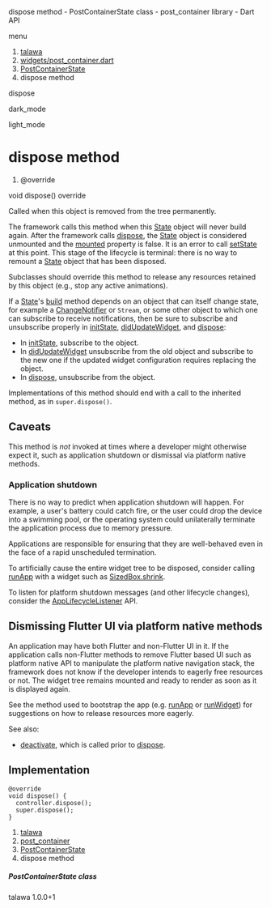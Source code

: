 




dispose method - PostContainerState class - post\_container library - Dart API







menu

1. [talawa](../../index.html)
2. [widgets/post\_container.dart](../../widgets_post_container/widgets_post_container-library.html)
3. [PostContainerState](../../widgets_post_container/PostContainerState-class.html)
4. dispose method

dispose


dark\_mode

light\_mode




# dispose method


1. @override

void
dispose()
override

Called when this object is removed from the tree permanently.

The framework calls this method when this [State](https://api.flutter.dev/flutter/widgets/State-class.html) object will never
build again. After the framework calls [dispose](../../widgets_post_container/PostContainerState/dispose.html), the [State](https://api.flutter.dev/flutter/widgets/State-class.html) object is
considered unmounted and the [mounted](https://api.flutter.dev/flutter/widgets/State/mounted.html) property is false. It is an error
to call [setState](https://api.flutter.dev/flutter/widgets/State/setState.html) at this point. This stage of the lifecycle is terminal:
there is no way to remount a [State](https://api.flutter.dev/flutter/widgets/State-class.html) object that has been disposed.

Subclasses should override this method to release any resources retained
by this object (e.g., stop any active animations).

If a [State](https://api.flutter.dev/flutter/widgets/State-class.html)'s [build](../../widgets_post_container/PostContainerState/build.html) method depends on an object that can itself
change state, for example a [ChangeNotifier](https://api.flutter.dev/flutter/foundation/ChangeNotifier-class.html) or `Stream`, or some
other object to which one can subscribe to receive notifications, then
be sure to subscribe and unsubscribe properly in [initState](../../widgets_post_container/PostContainerState/initState.html),
[didUpdateWidget](https://api.flutter.dev/flutter/widgets/State/didUpdateWidget.html), and [dispose](../../widgets_post_container/PostContainerState/dispose.html):

* In [initState](../../widgets_post_container/PostContainerState/initState.html), subscribe to the object.
* In [didUpdateWidget](https://api.flutter.dev/flutter/widgets/State/didUpdateWidget.html) unsubscribe from the old object and subscribe
  to the new one if the updated widget configuration requires
  replacing the object.
* In [dispose](../../widgets_post_container/PostContainerState/dispose.html), unsubscribe from the object.

Implementations of this method should end with a call to the inherited
method, as in `super.dispose()`.

## Caveats

This method is *not* invoked at times where a developer might otherwise
expect it, such as application shutdown or dismissal via platform
native methods.

### Application shutdown

There is no way to predict when application shutdown will happen. For
example, a user's battery could catch fire, or the user could drop the
device into a swimming pool, or the operating system could unilaterally
terminate the application process due to memory pressure.

Applications are responsible for ensuring that they are well-behaved
even in the face of a rapid unscheduled termination.

To artificially cause the entire widget tree to be disposed, consider
calling [runApp](https://api.flutter.dev/flutter/widgets/runApp.html) with a widget such as [SizedBox.shrink](https://api.flutter.dev/flutter/widgets/SizedBox/SizedBox.shrink.html).

To listen for platform shutdown messages (and other lifecycle changes),
consider the [AppLifecycleListener](https://api.flutter.dev/flutter/widgets/AppLifecycleListener-class.html) API.

## Dismissing Flutter UI via platform native methods

An application may have both Flutter and non-Flutter UI in it. If the
application calls non-Flutter methods to remove Flutter based UI such as
platform native API to manipulate the platform native navigation stack,
the framework does not know if the developer intends to eagerly free
resources or not. The widget tree remains mounted and ready to render
as soon as it is displayed again.

See the method used to bootstrap the app (e.g. [runApp](https://api.flutter.dev/flutter/widgets/runApp.html) or [runWidget](https://api.flutter.dev/flutter/widgets/runWidget.html))
for suggestions on how to release resources more eagerly.

See also:

* [deactivate](https://api.flutter.dev/flutter/widgets/State/deactivate.html), which is called prior to [dispose](../../widgets_post_container/PostContainerState/dispose.html).

## Implementation

```
@override
void dispose() {
  controller.dispose();
  super.dispose();
}
```

 


1. [talawa](../../index.html)
2. [post\_container](../../widgets_post_container/widgets_post_container-library.html)
3. [PostContainerState](../../widgets_post_container/PostContainerState-class.html)
4. dispose method

##### PostContainerState class





talawa
1.0.0+1







